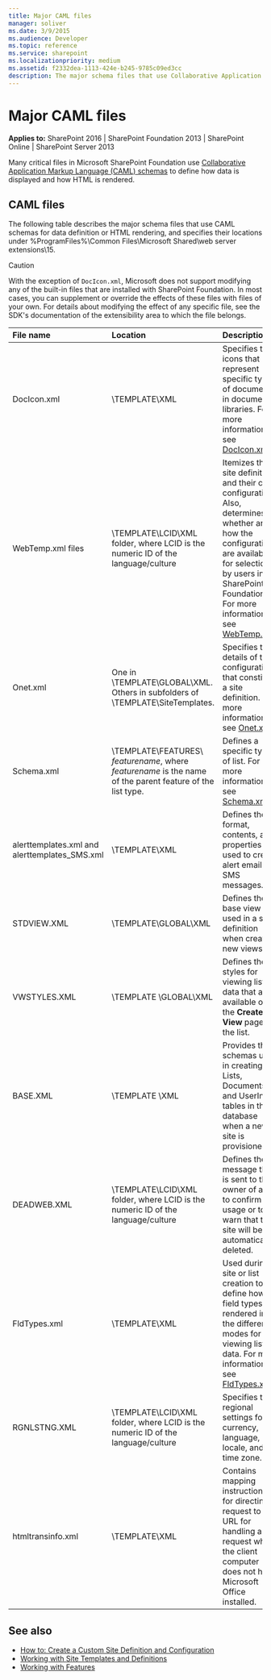 ```yaml
---
title: Major CAML files
manager: soliver
ms.date: 3/9/2015
ms.audience: Developer
ms.topic: reference
ms.service: sharepoint
ms.localizationpriority: medium
ms.assetid: f2332dea-1113-424e-b245-9785c09ed3cc
description: The major schema files that use Collaborative Application Markup Language (CAML) schemas for data definition or HTML rendering, and their locations.
---
```


# Major CAML files

**Applies to:** SharePoint 2016 | SharePoint Foundation 2013 | SharePoint Online | SharePoint Server 2013
  
Many critical files in Microsoft SharePoint Foundation use [Collaborative Application Markup Language (CAML) schemas](collaborative-application-markup-language-caml-schemas.md) to define how data is displayed and how HTML is rendered. 
  
## CAML files

The following table describes the major schema files that use CAML schemas for data definition or HTML rendering, and specifies their locations under %ProgramFiles%\Common Files\Microsoft Shared\web server extensions\15\. 
  
> [!CAUTION]
> With the exception of `DocIcon.xml`, Microsoft does not support modifying any of the built-in files that are installed with SharePoint Foundation. In most cases, you can supplement or override the effects of these files with files of your own. For details about modifying the effect of any specific file, see the SDK's documentation of the extensibility area to which the file belongs. 
  
|**File name**|**Location**|**Description**|
|:-----|:-----|:-----|
|DocIcon.xml  <br/> |\TEMPLATE\XML  <br/> |Specifies the icons that represent specific types of documents in document libraries. For more information, see [DocIcon.xml](https://msdn.microsoft.com/library/ef6acad0-0a1a-457c-bc9b-ff1e368e59fb%28Office.15%29.aspx).  <br/> |
|WebTemp.xml files  <br/> |\TEMPLATE\LCID\XML folder, where LCID is the numeric ID of the language/culture  <br/> |Itemizes the site definitions and their child configurations. Also, determines whether and how the configurations are available for selection by users in the SharePoint Foundation UI. For more information, see [WebTemp.xml](https://msdn.microsoft.com/library/199bbb65-d12f-475d-b157-31a1bffe84c8%28Office.15%29.aspx).  <br/> |
|Onet.xml  <br/> |One in \TEMPLATE\GLOBAL\XML. Others in subfolders of \TEMPLATE\SiteTemplates.  <br/> |Specifies the details of the configurations that constitute a site definition. For more information, see [Onet.xml](https://msdn.microsoft.com/library/b99d6657-d9ae-4135-a43c-c58cdfcdc6c1%28Office.15%29.aspx).  <br/> |
|Schema.xml  <br/> |\TEMPLATE\FEATURES\ _featurename_, where  _featurename_ is the name of the parent feature of the list type.  <br/> |Defines a specific type of list. For more information, see [Schema.xml](https://msdn.microsoft.com/library/c2f01064-80d8-47ee-b602-ecf4c480ac56%28Office.15%29.aspx).  <br/> |
|alerttemplates.xml and alerttemplates_SMS.xml  <br/> |\TEMPLATE\XML  <br/> |Defines the format, contents, and properties used to create alert email and SMS messages.  <br/> |
|STDVIEW.XML  <br/> |\TEMPLATE\GLOBAL\XML  <br/> |Defines the base view used in a site definition when creating new views.  <br/> |
|VWSTYLES.XML  <br/> |\TEMPLATE \GLOBAL\XML  <br/> |Defines the styles for viewing list data that are available on the **Create View** page for the list.  <br/> |
|BASE.XML  <br/> |\TEMPLATE \XML  <br/> |Provides the schemas used in creating the Lists, Documents, and UserInfo tables in the database when a new site is provisioned.  <br/> |
|DEADWEB.XML  <br/> |\TEMPLATE\LCID\XML folder, where LCID is the numeric ID of the language/culture  <br/> |Defines the message that is sent to the owner of a site to confirm site usage or to warn that the site will be automatically deleted.  <br/> |
|FldTypes.xml  <br/> |\TEMPLATE\XML  <br/> |Used during site or list creation to define how field types are rendered in the different modes for viewing list data. For more information, see [FldTypes.xml](https://msdn.microsoft.com/library/8f8db866-03f8-4001-aae3-4c4102a7aed6%28Office.15%29.aspx).  <br/> |
|RGNLSTNG.XML  <br/> |\TEMPLATE\LCID\XML folder, where LCID is the numeric ID of the language/culture  <br/> |Specifies the regional settings for currency, language, locale, and time zone.  <br/> |
|htmltransinfo.xml  <br/> |\TEMPLATE\XML  <br/> |Contains mapping instructions for directing a request to the URL for handling a request when the client computer does not have Microsoft Office installed.  <br/> |
   
## See also

- [How to: Create a Custom Site Definition and Configuration](https://msdn.microsoft.com/library/62b0552d-b7a7-4856-b906-c7bcb3155792%28Office.15%29.aspx)
- [Working with Site Templates and Definitions](https://msdn.microsoft.com/library/1edf6d4d-eddb-4cb5-9034-ed394e8a3e01%28Office.15%29.aspx) 
- [Working with Features](https://msdn.microsoft.com/library/ce5f5ce5-1429-439e-9261-2c4ba9788cc1%28Office.15%29.aspx)

